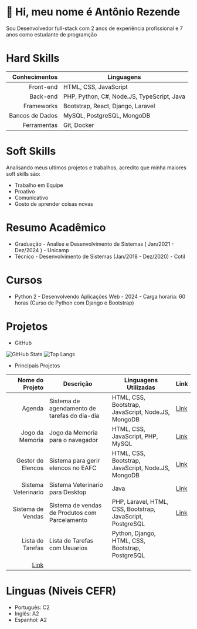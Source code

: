 # 👋 Hi, meu nome é Antônio Rezende

Sou Desenvolvedor full-stack com 2 anos de experiência profissional e 7 anos como estudante de programção

# Hard Skills

|   Conhecimentos | Linguagens                                 |
| --------------: | ------------------------------------------ |
|       Front-end | HTML, CSS, JavaScript                      |
|        Back-end | PHP, Python, C#, Node.JS, TypeScript, Java |
|      Frameworks | Bootstrap, React, Django, Laravel          |
| Bancos de Dados | MySQL, PostgreSQL, MongoDB                 |
|     Ferramentas | Git, Docker                                |

# Soft Skills

Analisando meus ultimos projetos e trabalhos, acredito que minha maiores soft skills são:

- Trabalho em Equipe
- Proativo
- Comunicativo
- Gosto de aprender coisas novas

# Resumo Acadêmico

- Graduação - Analise e Desenvolvimento de Sistemas ( Jan/2021 - Dez/2024 ) - Unicamp
- Técnico - Desenvolvimento de Sistemas (Jan/2018 - Dez/2020) - Cotil

# Cursos

- Python 2 - Desenvolvendo Aplicações Web - 2024 - Carga horaria: 60 horas (Curso de Python com Django e Bootstrap)

# Projetos

- GitHub

![GitHub Stats](https://github-readme-stats.vercel.app/api?username=A5Rezende&theme=transparent&bg_color=000&border_color=30A3DC&show_icons=true&icon_color=30A3DC&title_color=E94D5F&text_color=FFF)
![Top Langs](https://github-readme-stats-git-masterrstaa-rickstaa.vercel.app/api/top-langs/?username=A5Rezende&bg_color=000&border_color=30A3DC&title_color=E94D5F&text_color=FFF)

- Principais Projetos

|     Nome do Projeto | Descrição                                    | Linguagens Utilizadas                              | Link                                                         |
| ------------------: | -------------------------------------------- | -------------------------------------------------- | ------------------------------------------------------------ |
|              Agenda | Sistema de agendamento de tarefas do dia-dia | HTML, CSS, Bootstrap, JavaScript, Node.JS, MongoDB | [Link](https://github.com/A5Rezende/Agenda)                  |
|     Jogo da Memoria | Jogo da Memoria para o navegador             | HTML, CSS, JavaScript, PHP, MySQL                  | [Link](https://github.com/A5Rezende/JogaDaMemoria)           |
|   Gestor de Elencos | Sistema para gerir elencos no EAFC           | HTML, CSS, Bootstrap, JavaScript, Node.JS, MongoDB | [Link](https://github.com/A5Rezende/GestorDeElencosEAFC)     |
| Sistema Veterinario | Sistema Veterinario para Desktop             | Java                                               | [Link](https://github.com/A5Rezende/SistemaVeterinario_Java) |
|   Sistema de Vendas | Sistema de vendas de Produtos com Parcelamento | PHP, Laravel, HTML, CSS, Bootstrap, JavaScript, PostgreSQL  | [Link](https://github.com/A5Rezende/SistemaVendasDC)         |
|   Lista de Tarefas | Lista de Tarefas com Usuarios | Python, Django, HTML, CSS, Bootstrap, PostgreSQL  | 
[Link]([https://github.com/A5Rezende/SistemaVendasDC](https://github.com/A5Rezende/Sistema_ListaDeTarefas_Django))|

# Linguas (Niveis CEFR)

- Português: C2
- Inglês: A2
- Espanhol: A2
